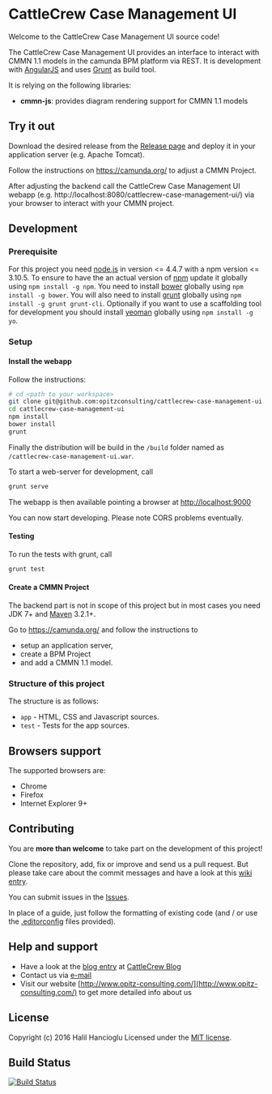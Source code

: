 # CattleCrew Case Management UI
 
Welcome to the CattleCrew Case Management UI source code!

The CattleCrew Case Management UI provides an interface to interact with CMMN 1.1 models in the camunda BPM platform via REST. It is development with [AngularJS](https://angularjs.org/) and uses [Grunt](http://gruntjs.com/) as build tool.

It is relying on the following libraries:

* __cmmn-js__: provides diagram rendering support for CMMN 1.1 models 

## Try it out

Download the desired release from the [Release page](https://github.com/opitzconsulting/cattlecrew-case-management-ui/releases/) and deploy it in your application server (e.g. Apache Tomcat).

Follow the instructions on https://camunda.org/ to adjust a CMMN Project.

After adjusting the backend call the CattleCrew Case Management UI webapp (e.g. http://localhost:8080/cattlecrew-case-management-ui/) via your browser to interact with your CMMN project.

## Development

### Prerequisite

For this project you need [node.js](http://nodejs.org/) in version <= 4.4.7 with a npm version <= 3.10.5.
To ensure to have the an actual version of [npm](https://www.npmjs.com/) update it globally using `npm install -g npm`.
You need to install [bower](https://bower.io/) globally using `npm install -g bower`.
You will also need to install [grunt](http://gruntjs.com/) globally using `npm install -g grunt grunt-cli`.
Optionally if you want to use a scaffolding tool for development you should install [yeoman](http://yeoman.io/) globally using `npm install -g yo`.

### Setup

#### Install the webapp

Follow the instructions:

```sh
# cd <path to your workspace>
git clone git@github.com:opitzconsulting/cattlecrew-case-management-ui.git
cd cattlecrew-case-management-ui
npm install
bower install
grunt
```

Finally the distribution will be build in the `/build` folder named as `/cattlecrew-case-management-ui.war`.

To start a web-server for development, call

```sh
grunt serve
```

The webapp is then available pointing a browser at [http://localhost:9000](http://localhost:9000)

You can now start developing. Please note CORS problems eventually.

#### Testing

To run the tests with grunt, call

```sh
grunt test
```

#### Create a CMMN Project

The backend part is not in scope of this project but in most cases you need JDK 7+ and [Maven](https://maven.apache.org/) 3.2.1+.

Go to https://camunda.org/ and follow the instructions to

* setup an application server,
* create a BPM Project
* and add a CMMN 1.1 model. 

### Structure of this project

The structure is as follows:

* `app` - HTML, CSS and Javascript sources.
* `test` - Tests for the app sources.

## Browsers support

The supported browsers are:

- Chrome
- Firefox
- Internet Explorer 9+

## Contributing

You are __more than welcome__ to take part on the development of this project!

Clone the repository, add, fix or improve and send us a pull request.
But please take care about the commit messages and have a look at this [wiki entry](https://github.com/erlang/otp/wiki/Writing-good-commit-messages).

You can submit issues in the [Issues](https://github.com/opitzconsulting/cattlecrew-case-management-ui/issues/).

In place of a guide, just follow the formatting of existing code (and / or use the [.editorconfig](http://editorconfig.org/) files provided).

## Help and support

* Have a look at the [blog entry](https://#/) at [CattleCrew Blog](https://thecattlecrew.net/)
* Contact us via [e-mail](mailto:halil.hancioglu@opitz-consulting.com) 
* Visit our website [http://www.opitz-consulting.com/](http://www.opitz-consulting.com/) to get more detailed info about us

## License

Copyright (c) 2016 Halil Hancioglu
Licensed under the [MIT license](./LICENSE).

## Build Status

[![Build Status](https://travis-ci.org/opitzconsulting/cattlecrew-case-management-ui.svg?branch=master)](https://travis-ci.org/opitzconsulting/cattlecrew-case-management-ui)
